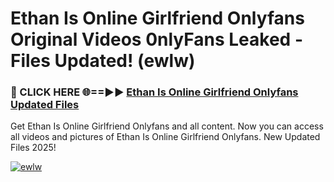# Ethan Is Online Girlfriend Onlyfans Original Videos 0nlyFans Leaked - Files Updated! (ewlw)

<h3>🔴 CLICK HERE 🌐==►► <a href="https://tinyurl.com/2wckxsce" rel="nofollow">Ethan Is Online Girlfriend Onlyfans Updated Files</a></h3>

Get Ethan Is Online Girlfriend Onlyfans and all content. Now you can access all videos and pictures of Ethan Is Online Girlfriend Onlyfans. New Updated Files 2025!

[![ewlw](https://i.imgur.com/AFduVYN.gif)](https://tinyurl.com/2wckxsce)
